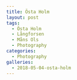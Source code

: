```yaml
---
title: Östa Holm
layout: post
tags:
  - Östa Holm
  - Långforsen
  - Måns Ols
  - Photography
categories:
  - Photography
galleries:
  - 2018-05-04-osta-holm
---
```

